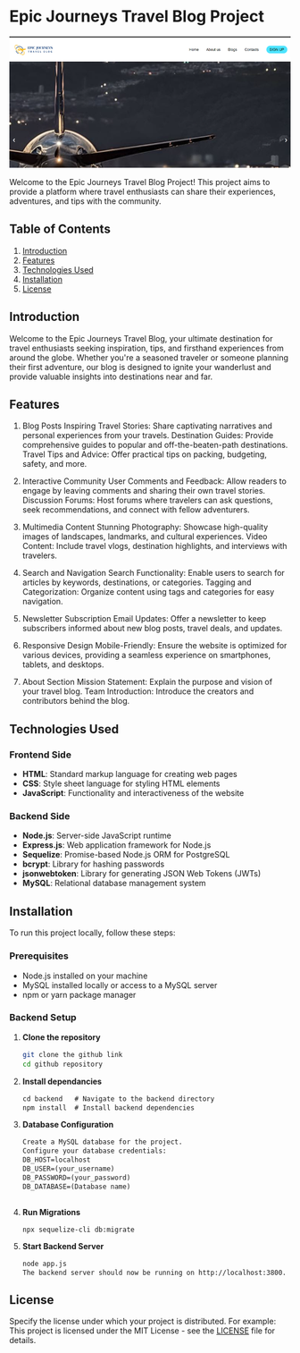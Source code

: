 # Epic Journeys Travel Blog Project

![Epic Journeys Blog](./screenshot.png)

Welcome to the Epic Journeys Travel Blog Project! This project aims to provide a platform where travel enthusiasts can share their experiences, adventures, and tips with the community.

## Table of Contents

1. [Introduction](#introduction)
2. [Features](#features)
3. [Technologies Used](#technologies-used)
4. [Installation](#installation)
5. [License](#license)

## Introduction

Welcome to the Epic Journeys Travel Blog, your ultimate destination for travel enthusiasts seeking inspiration, tips, and firsthand experiences from around the globe. Whether you're a seasoned traveler or someone planning their first adventure, our blog is designed to ignite your wanderlust and provide valuable insights into destinations near and far.

## Features

1. Blog Posts
Inspiring Travel Stories: Share captivating narratives and personal experiences from your travels.
Destination Guides: Provide comprehensive guides to popular and off-the-beaten-path destinations.
Travel Tips and Advice: Offer practical tips on packing, budgeting, safety, and more.

2. Interactive Community
User Comments and Feedback: Allow readers to engage by leaving comments and sharing their own travel stories.
Discussion Forums: Host forums where travelers can ask questions, seek recommendations, and connect with fellow adventurers.

3. Multimedia Content
Stunning Photography: Showcase high-quality images of landscapes, landmarks, and cultural experiences.
Video Content: Include travel vlogs, destination highlights, and interviews with travelers.

4. Search and Navigation
Search Functionality: Enable users to search for articles by keywords, destinations, or categories.
Tagging and Categorization: Organize content using tags and categories for easy navigation.

5. Newsletter Subscription
Email Updates: Offer a newsletter to keep subscribers informed about new blog posts, travel deals, and updates.

6. Responsive Design
Mobile-Friendly: Ensure the website is optimized for various devices, providing a seamless experience on smartphones, tablets, and desktops.

7. About Section
Mission Statement: Explain the purpose and vision of your travel blog.
Team Introduction: Introduce the creators and contributors behind the blog.

## Technologies Used

### Frontend Side
- **HTML**: Standard markup language for creating web pages
- **CSS**: Style sheet language for styling HTML elements
- **JavaScript**: Functionality and interactiveness of the website

### Backend Side
- **Node.js**: Server-side JavaScript runtime
- **Express.js**: Web application framework for Node.js
- **Sequelize**: Promise-based Node.js ORM for PostgreSQL
- **bcrypt**: Library for hashing passwords
- **jsonwebtoken**: Library for generating JSON Web Tokens (JWTs)
- **MySQL**: Relational database management system


## Installation

To run this project locally, follow these steps:

### Prerequisites

- Node.js installed on your machine
- MySQL installed locally or access to a MySQL server
- npm or yarn package manager

### Backend Setup

1. **Clone the repository**

   ```bash
   git clone the github link
   cd github repository

2. **Install dependancies**
    ``` 
    cd backend   # Navigate to the backend directory
    npm install  # Install backend dependencies

3. **Database Configuration**
    ```
    Create a MySQL database for the project.
    Configure your database credentials:
    DB_HOST=localhost
    DB_USER=(your_username)
    DB_PASSWORD=(your_password)
    DB_DATABASE=(Database name)


4. **Run Migrations**
    ```
    npx sequelize-cli db:migrate

5. **Start Backend Server**
    ```
    node app.js
    The backend server should now be running on http://localhost:3800.

## License

Specify the license under which your project is distributed. For example:
This project is licensed under the MIT License - see the [LICENSE](LICENSE) file for details.